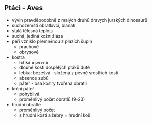 ## Ptáci - Aves
- vývin pravděpodobně z malých druhů dravých jurských dinosaurů
- suchozemští obratlovci, blanatí
- stálá tělesná teplota
- suchá, jediná kožní žláza
- peří vzniklo přemněnou z plazích šupin
  - prachové
  - obrysové
- kostra
  - lehká a pevná
  - dlouhé kosti dospělých ptáků duté
  - lebka: bezešvá - složená z pevně srostlých kostí
  - absence zubů
  - páteř - osa kostry tvořena obratli
- krční páteř
  - pohyblivá
  - proměnlivý počet obratlů (9-23)
- hrudní obratle
  - proměnlivý počet
  - s hrudní kostí a žebry = hrudní koš
